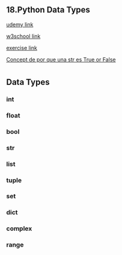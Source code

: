 ## 18.Python Data Types

[udemy link](https://www.udemy.com/course/complete-python-developer-zero-to-mastery/learn/lecture/16016654?start=75#overview)

[w3school link](https://www.w3schools.com/python/python_datatypes.asp)

[exercise link](https://www.w3schools.com/python/exercise.asp?filename=exercise_datatypes2)

[Concept de por que una str es True or False](https://www.udemy.com/course/complete-python-developer-zero-to-mastery/learn/lecture/15897854#notes)

#
## Data Types

### int
### float
### bool
### str
### list
### tuple
### set
### dict
### complex
### range
